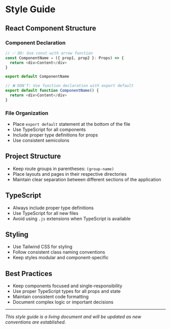 # Style Guide

## React Component Structure

### Component Declaration

```typescript
// ✅ DO: Use const with arrow function
const ComponentName = ({ prop1, prop2 }: Props) => {
  return <div>Content</div>
}

export default ComponentName

// ❌ DON'T: Use function declaration with export default
export default function ComponentName() {
  return <div>Content</div>
}
```

### File Organization

- Place `export default` statement at the bottom of the file
- Use TypeScript for all components
- Include proper type definitions for props
- Use consistent semicolons

## Project Structure

- Keep route groups in parentheses: `(group-name)`
- Place layouts and pages in their respective directories
- Maintain clear separation between different sections of the application

## TypeScript

- Always include proper type definitions
- Use TypeScript for all new files
- Avoid using `.js` extensions when TypeScript is available

## Styling

- Use Tailwind CSS for styling
- Follow consistent class naming conventions
- Keep styles modular and component-specific

## Best Practices

- Keep components focused and single-responsibility
- Use proper TypeScript types for all props and state
- Maintain consistent code formatting
- Document complex logic or important decisions

---

_This style guide is a living document and will be updated as new conventions are established._

